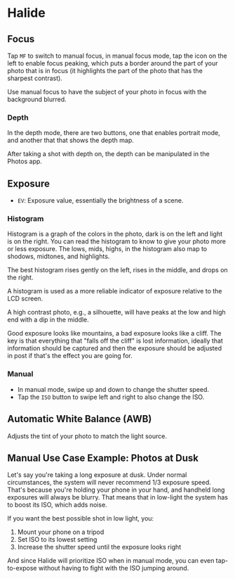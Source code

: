 # Halide

## Focus

Tap `MF` to switch to manual focus, in manual focus mode, tap the icon on the left to enable focus peaking, which puts a border around the part of your photo that is in focus (it highlights the part of the photo that has the sharpest contrast).

Use manual focus to have the subject of your photo in focus with the background blurred.

### Depth

In the depth mode, there are two buttons, one that enables portrait mode, and another that that shows the depth map.

After taking a shot with depth on, the depth can be manipulated in the Photos app.

## Exposure

- `EV`: Exposure value, essentially the brightness of a scene.

### Histogram

Histogram is a graph of the colors in the photo, dark is on the left and light is on the right. You can read the histogram to know to give your photo more or less exposure. The lows, mids, highs, in the histogram also map to shodows, midtones, and highlights.

The best histogram rises gently on the left, rises in the middle, and drops on the right.

A histogram is used as a more reliable indicator of exposure relative to the LCD screen.

A high contrast photo, e.g., a silhouette, will have peaks at the low and high end with a dip in the middle.

Good exposure looks like mountains, a bad exposure looks like a cliff. The key is that everything that "falls off the cliff" is lost information, ideally that information should be captured and then the exposure should be adjusted in post if that's the effect you are going for.

### Manual

- In manual mode, swipe up and down to change the shutter speed.
- Tap the `ISO` button to swipe left and right to also change the ISO.

## Automatic White Balance (AWB)

Adjusts the tint of your photo to match the light source.

## Manual Use Case Example: Photos at Dusk

Let's say you're taking a long exposure at dusk. Under normal circumstances, the system will never recommend 1/3 exposure speed. That's because you're holding your phone in your hand, and handheld long exposures will always be blurry. That means that in low-light the system has to boost its ISO, which adds noise.

If you want the best possible shot in low light, you:

1. Mount your phone on a tripod
2. Set ISO to its lowest setting
3. Increase the shutter speed until the exposure looks right

And since Halide will prioritize ISO when in manual mode, you can even tap-to-expose without having to fight with the ISO jumping around.
